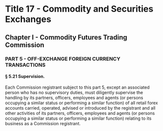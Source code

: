 
# Title 17 - Commodity and Securities Exchanges
## Chapter I - Commodity Futures Trading Commission
### PART 5 - OFF-EXCHANGE FOREIGN CURRENCY TRANSACTIONS
#### § 5.21 Supervision.

Each Commission registrant subject to this part 5, except an associated person who has no supervisory duties, must diligently supervise the handling by its partners, officers, employees and agents (or persons occupying a similar status or performing a similar function) of all retail forex accounts carried, operated, advised or introduced by the registrant and all other activities of its partners, officers, employees and agents (or persons occupying a similar status or performing a similar function) relating to its business as a Commission registrant.
